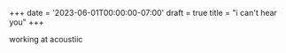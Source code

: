 +++
date = '2023-06-01T00:00:00-07:00'
draft = true
title = "i can't hear you"
+++

working at acoustiic
